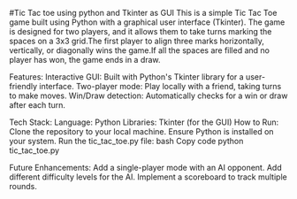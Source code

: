 #Tic Tac toe using python and Tkinter as GUI 
This is a simple Tic Tac Toe game built using Python with a graphical user interface (Tkinter). The game is designed for two players, and it allows them to take turns marking the spaces on a 3x3 grid.The first player to align three marks horizontally, vertically, or diagonally wins the game.If all the spaces are filled and no player has won, the game ends in a draw.

Features:
Interactive GUI: Built with Python's Tkinter library for a user-friendly interface.
Two-player mode: Play locally with a friend, taking turns to make moves.
Win/Draw detection: Automatically checks for a win or draw after each turn.

Tech Stack:
Language: Python
Libraries: Tkinter (for the GUI)
How to Run:
Clone the repository to your local machine.
Ensure Python is installed on your system.
Run the tic_tac_toe.py file:
bash
Copy code
python tic_tac_toe.py

Future Enhancements:
Add a single-player mode with an AI opponent.
Add different difficulty levels for the AI.
Implement a scoreboard to track multiple rounds.
